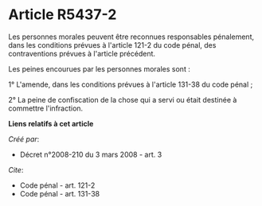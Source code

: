 # Article R5437-2

Les personnes morales peuvent être reconnues responsables pénalement, dans les conditions prévues à l'article 121-2 du code
pénal, des contraventions prévues à l'article précédent. 

Les peines encourues par les personnes morales sont : 

1° L'amende, dans les conditions prévues à l'article 131-38 du code pénal ; 

2° La peine de confiscation de la chose qui a servi ou était destinée à commettre l'infraction.

**Liens relatifs à cet article**

_Créé par_:

  - Décret n°2008-210 du 3 mars 2008 - art. 3

_Cite_:

  - Code pénal - art. 121-2
  - Code pénal - art. 131-38
